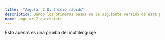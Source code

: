 ```yaml
---
title:  "Angular 2.0: Inicio rápido"
description: Dando los primeros pasos en la siguiente versión de este popular framework.
name: angular-2-quickstart
---
```


Esto apenas es una prueba del multilenguaje
